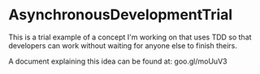 # AsynchronousDevelopmentTrial
This is a trial example of a concept I'm working on that uses TDD so that developers can work without waiting for anyone else to finish theirs.

A document explaining this idea can be found at: goo.gl/moUuV3
